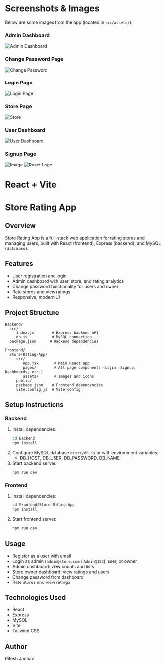 # Screenshots & Images

Below are some images from the app (located in `src/assets/`):

### Admin Dashboard
![Admin Dashboard](src/assets/admin.png)

### Change Password Page
![Change Password](src/assets/changepass.png)

### Login Page
![Login Page](https://github.com/RiteshJadhav021/Store-Rating-App/blob/main/Frontend/Store-Rating-App/src/assets/loginPage.png)

### Store Page
![Store](src/assets/store.png)

### User Dashboard
![User Dashboard](src/assets/userdashboard.png)

### Signup Page
![Image](src/assets/image.png)
![React Logo](src/assets/react.svg)
# React + Vite
# Store Rating App

## Overview
Store Rating App is a full-stack web application for rating stores and managing users, built with React (frontend), Express (backend), and MySQL (database).

## Features
- User registration and login
- Admin dashboard with user, store, and rating analytics
- Change password functionality for users and owner
- Rate stores and view ratings
- Responsive, modern UI

## Project Structure

```
Backend/
  src/
	 index.js        # Express backend API
	 db.js           # MySQL connection
  package.json      # Backend dependencies

Frontend/
  Store-Rating-App/
	 src/
		App.jsx       # Main React app
		pages/        # All page components (Login, Signup, Dashboards, etc.)
		assets/       # Images and icons
	 public/
	 package.json    # Frontend dependencies
	 vite.config.js  # Vite config
```

## Setup Instructions

### Backend
1. Install dependencies:
	```bash
	cd Backend
	npm install
	```
2. Configure MySQL database in `src/db.js` or with environment variables:
	- DB_HOST, DB_USER, DB_PASSWORD, DB_NAME
3. Start backend server:
	```bash
	npm run dev
	```

### Frontend
1. Install dependencies:
	```bash
	cd Frontend/Store-Rating-App
	npm install
	```
2. Start frontend server:
	```bash
	npm run dev
	```

## Usage
- Register as a user with email
- Login as admin (`admin@store.com` / `Admin@123`), user, or owner
- Admin dashboard: view counts and lists
- Store owner dashboard: view ratings and users
- Change password from dashboard
- Rate stores and view ratings

## Technologies Used
- React
- Express
- MySQL
- Vite
- Tailwind CSS

## Author
Ritesh Jadhav


